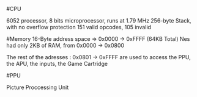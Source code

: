 #CPU

6052 processor, 8 bits microprocessor, runs at 1.79 MHz
256-byte Stack, with no overflow protection
151 valid opcodes, 105 invalid

#Memory
16-Byte address space => 0x0000 -> 0xFFFF (64KB Total)
Nes had only 2KB of RAM, from 0x0000 -> 0x0800

The rest of the adresses : 0x0801 -> 0xFFFF are used to access the PPU, the APU, the inputs, the Game Cartridge

#PPU

Picture Proccessing Unit


